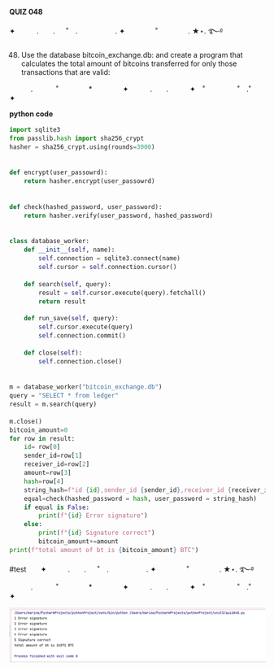 **QUIZ 048** 

✦　　　.　　. 　 ˚　.　　　　　 . ✦　　　 　˚　　　　 . ★⋆. ࿐࿔ 

48. Use the database bitcoin_exchange.db: and create a program that calculates the total amount of bitcoins transferred for only those transactions that are valid:


　　　.   　　˚　　 　　*　　 　　✦　　　.　　.　　　✦　˚ 　　　　 ˚　.˚　　　　✦

**python code**
```.py
import sqlite3
from passlib.hash import sha256_crypt
hasher = sha256_crypt.using(rounds=3000)


def encrypt(user_passowrd):
    return hasher.encrypt(user_passowrd)


def check(hashed_password, user_password):
    return hasher.verify(user_password, hashed_password)


class database_worker:
    def __init__(self, name):
        self.connection = sqlite3.connect(name)
        self.cursor = self.connection.cursor()

    def search(self, query):
        result = self.cursor.execute(query).fetchall()
        return result

    def run_save(self, query):
        self.cursor.execute(query)
        self.connection.commit()

    def close(self):
        self.connection.close()


m = database_worker("bitcoin_exchange.db")
query = "SELECT * from ledger"
result = m.search(query)

m.close()
bitcoin_amount=0
for row in result:
    id= row[0]
    sender_id=row[1]
    receiver_id=row[2]
    amount=row[3]
    hash=row[4]
    string_hash=f"id {id},sender_id {sender_id},receiver_id {receiver_id},amount {amount}"
    equal=check(hashed_password = hash, user_password = string_hash)
    if equal is False:
        print(f"{id} Error signature")
    else:
        print(f"{id} Signature correct")
        bitcoin_amount+=amount
print(f"total amount of bt is {bitcoin_amount} BTC")


```
#test　　✦　　　.　　. 　 ˚　.　　　　　 . ✦　　　 　˚　　　　 . ★⋆. ࿐࿔ 
　　　.   　　˚　　 　　*　　 　　✦　　　.　　.　　　✦　˚ 　　　　 ˚　.˚　　　　✦

![](https://github.com/marinamen/unit3/blob/main/images/Screenshot%202024-02-17%20at%2014.20.57.png)

